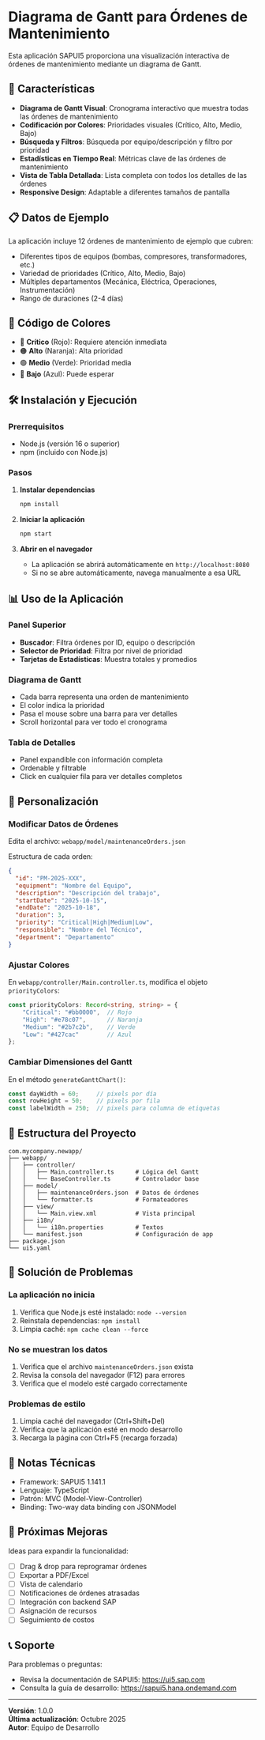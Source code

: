 # Diagrama de Gantt para Órdenes de Mantenimiento

Esta aplicación SAPUI5 proporciona una visualización interactiva de órdenes de mantenimiento mediante un diagrama de Gantt.

## 🚀 Características

- **Diagrama de Gantt Visual**: Cronograma interactivo que muestra todas las órdenes de mantenimiento
- **Codificación por Colores**: Prioridades visuales (Crítico, Alto, Medio, Bajo)
- **Búsqueda y Filtros**: Búsqueda por equipo/descripción y filtro por prioridad
- **Estadísticas en Tiempo Real**: Métricas clave de las órdenes de mantenimiento
- **Vista de Tabla Detallada**: Lista completa con todos los detalles de las órdenes
- **Responsive Design**: Adaptable a diferentes tamaños de pantalla

## 📋 Datos de Ejemplo

La aplicación incluye 12 órdenes de mantenimiento de ejemplo que cubren:
- Diferentes tipos de equipos (bombas, compresores, transformadores, etc.)
- Variedad de prioridades (Crítico, Alto, Medio, Bajo)
- Múltiples departamentos (Mecánica, Eléctrica, Operaciones, Instrumentación)
- Rango de duraciones (2-4 días)

## 🎨 Código de Colores

- 🔴 **Crítico** (Rojo): Requiere atención inmediata
- 🟠 **Alto** (Naranja): Alta prioridad
- 🟢 **Medio** (Verde): Prioridad media
- 🔵 **Bajo** (Azul): Puede esperar

## 🛠️ Instalación y Ejecución

### Prerrequisitos
- Node.js (versión 16 o superior)
- npm (incluido con Node.js)

### Pasos

1. **Instalar dependencias**
   ```bash
   npm install
   ```

2. **Iniciar la aplicación**
   ```bash
   npm start
   ```

3. **Abrir en el navegador**
   - La aplicación se abrirá automáticamente en `http://localhost:8080`
   - Si no se abre automáticamente, navega manualmente a esa URL

## 📊 Uso de la Aplicación

### Panel Superior
- **Buscador**: Filtra órdenes por ID, equipo o descripción
- **Selector de Prioridad**: Filtra por nivel de prioridad
- **Tarjetas de Estadísticas**: Muestra totales y promedios

### Diagrama de Gantt
- Cada barra representa una orden de mantenimiento
- El color indica la prioridad
- Pasa el mouse sobre una barra para ver detalles
- Scroll horizontal para ver todo el cronograma

### Tabla de Detalles
- Panel expandible con información completa
- Ordenable y filtrable
- Click en cualquier fila para ver detalles completos

## 🔧 Personalización

### Modificar Datos de Órdenes
Edita el archivo: `webapp/model/maintenanceOrders.json`

Estructura de cada orden:
```json
{
  "id": "PM-2025-XXX",
  "equipment": "Nombre del Equipo",
  "description": "Descripción del trabajo",
  "startDate": "2025-10-15",
  "endDate": "2025-10-18",
  "duration": 3,
  "priority": "Critical|High|Medium|Low",
  "responsible": "Nombre del Técnico",
  "department": "Departamento"
}
```

### Ajustar Colores
En `webapp/controller/Main.controller.ts`, modifica el objeto `priorityColors`:
```typescript
const priorityColors: Record<string, string> = {
    "Critical": "#bb0000",  // Rojo
    "High": "#e78c07",      // Naranja
    "Medium": "#2b7c2b",    // Verde
    "Low": "#427cac"        // Azul
};
```

### Cambiar Dimensiones del Gantt
En el método `generateGanttChart()`:
```typescript
const dayWidth = 60;     // pixels por día
const rowHeight = 50;    // pixels por fila
const labelWidth = 250;  // pixels para columna de etiquetas
```

## 📁 Estructura del Proyecto

```
com.mycompany.newapp/
├── webapp/
│   ├── controller/
│   │   ├── Main.controller.ts      # Lógica del Gantt
│   │   └── BaseController.ts       # Controlador base
│   ├── model/
│   │   ├── maintenanceOrders.json  # Datos de órdenes
│   │   └── formatter.ts            # Formateadores
│   ├── view/
│   │   └── Main.view.xml           # Vista principal
│   ├── i18n/
│   │   └── i18n.properties         # Textos
│   └── manifest.json               # Configuración de app
├── package.json
└── ui5.yaml
```

## 🐛 Solución de Problemas

### La aplicación no inicia
1. Verifica que Node.js esté instalado: `node --version`
2. Reinstala dependencias: `npm install`
3. Limpia caché: `npm cache clean --force`

### No se muestran los datos
1. Verifica que el archivo `maintenanceOrders.json` exista
2. Revisa la consola del navegador (F12) para errores
3. Verifica que el modelo esté cargado correctamente

### Problemas de estilo
1. Limpia caché del navegador (Ctrl+Shift+Del)
2. Verifica que la aplicación esté en modo desarrollo
3. Recarga la página con Ctrl+F5 (recarga forzada)

## 📝 Notas Técnicas

- Framework: SAPUI5 1.141.1
- Lenguaje: TypeScript
- Patrón: MVC (Model-View-Controller)
- Binding: Two-way data binding con JSONModel

## 🔄 Próximas Mejoras

Ideas para expandir la funcionalidad:
- [ ] Drag & drop para reprogramar órdenes
- [ ] Exportar a PDF/Excel
- [ ] Vista de calendario
- [ ] Notificaciones de órdenes atrasadas
- [ ] Integración con backend SAP
- [ ] Asignación de recursos
- [ ] Seguimiento de costos

## 📞 Soporte

Para problemas o preguntas:
- Revisa la documentación de SAPUI5: https://ui5.sap.com
- Consulta la guía de desarrollo: https://sapui5.hana.ondemand.com

---

**Versión**: 1.0.0  
**Última actualización**: Octubre 2025  
**Autor**: Equipo de Desarrollo
